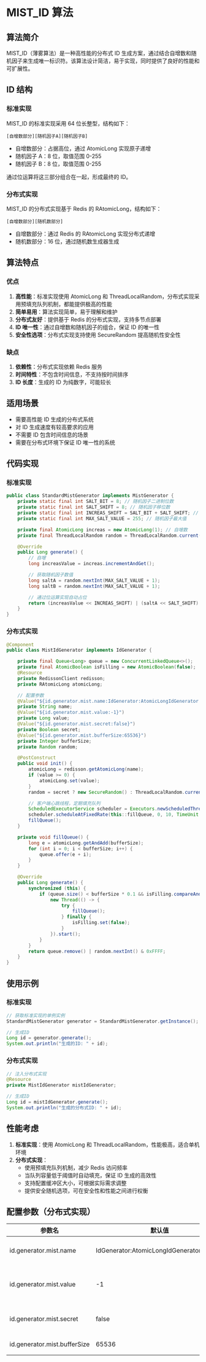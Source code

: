 # MIST_ID 算法

## 算法简介

MIST_ID（薄雾算法）是一种高性能的分布式 ID 生成方案，通过结合自增数和随机因子来生成唯一标识符。该算法设计简洁，易于实现，同时提供了良好的性能和可扩展性。

## ID 结构

### 标准实现

MIST_ID 的标准实现采用 64 位长整型，结构如下：

```
[自增数部分][随机因子A][随机因子B]
```

- 自增数部分：占据高位，通过 AtomicLong 实现原子递增
- 随机因子 A：8 位，取值范围 0-255
- 随机因子 B：8 位，取值范围 0-255

通过位运算将这三部分组合在一起，形成最终的 ID。

### 分布式实现

MIST_ID 的分布式实现基于 Redis 的 RAtomicLong，结构如下：

```
[自增数部分][随机数部分]
```

- 自增数部分：通过 Redis 的 RAtomicLong 实现分布式递增
- 随机数部分：16 位，通过随机数生成器生成

## 算法特点

### 优点

1. **高性能**：标准实现使用 AtomicLong 和 ThreadLocalRandom，分布式实现采用预填充队列机制，都能提供极高的性能
2. **简单易用**：算法实现简单，易于理解和维护
3. **分布式友好**：提供基于 Redis 的分布式实现，支持多节点部署
4. **ID 唯一性**：通过自增数和随机因子的组合，保证 ID 的唯一性
5. **安全性选项**：分布式实现支持使用 SecureRandom 提高随机性安全性

### 缺点

1. **依赖性**：分布式实现依赖 Redis 服务
2. **时间特性**：不包含时间信息，不支持按时间排序
3. **ID 长度**：生成的 ID 为纯数字，可能较长

## 适用场景

- 需要高性能 ID 生成的分布式系统
- 对 ID 生成速度有较高要求的应用
- 不需要 ID 包含时间信息的场景
- 需要在分布式环境下保证 ID 唯一性的系统

## 代码实现

### 标准实现

```java
public class StandardMistGenerator implements MistGenerator {
    private static final int SALT_BIT = 8; // 随机因子二进制位数
    private static final int SALT_SHIFT = 8; // 随机因子移位数
    private static final int INCREAS_SHIFT = SALT_BIT + SALT_SHIFT; // 自增数移位数
    private static final int MAX_SALT_VALUE = 255; // 随机因子最大值

    private final AtomicLong increas = new AtomicLong(1); // 自增数
    private final ThreadLocalRandom random = ThreadLocalRandom.current(); // 线程安全的随机数生成器

    @Override
    public Long generate() {
        // 自增
        long increasValue = increas.incrementAndGet();

        // 获取随机因子数值
        long saltA = random.nextInt(MAX_SALT_VALUE + 1);
        long saltB = random.nextInt(MAX_SALT_VALUE + 1);

        // 通过位运算实现自动占位
        return (increasValue << INCREAS_SHIFT) | (saltA << SALT_SHIFT) | saltB;
    }
}
```

### 分布式实现

```java
@Component
public class MistIdGenerator implements IdGenerator {

    private final Queue<Long> queue = new ConcurrentLinkedQueue<>();
    private final AtomicBoolean isFilling = new AtomicBoolean(false);
    @Resource
    private RedissonClient redisson;
    private RAtomicLong atomicLong;

    // 配置参数
    @Value("${id.generator.mist.name:IdGenerator:AtomicLongIdGenerator:current}")
    private String name;
    @Value("${id.generator.mist.value:-1}")
    private Long value;
    @Value("${id.generator.mist.secret:false}")
    private Boolean secret;
    @Value("${id.generator.mist.bufferSize:65536}")
    private Integer bufferSize;
    private Random random;

    @PostConstruct
    public void init() {
        atomicLong = redisson.getAtomicLong(name);
        if (value >= 0) {
            atomicLong.set(value);
        }
        random = secret ? new SecureRandom() : ThreadLocalRandom.current();

        // 客户端心跳线程，定期填充队列
        ScheduledExecutorService scheduler = Executors.newScheduledThreadPool(1);
        scheduler.scheduleAtFixedRate(this::fillQueue, 0, 10, TimeUnit.MILLISECONDS);
        fillQueue();
    }

    private void fillQueue() {
        long e = atomicLong.getAndAdd(bufferSize);
        for (int i = 0; i < bufferSize; i++) {
            queue.offer(e + i);
        }
    }

    @Override
    public Long generate() {
        synchronized (this) {
            if (queue.size() < bufferSize * 0.1 && isFilling.compareAndSet(false, true)) {
                new Thread(() -> {
                    try {
                        fillQueue();
                    } finally {
                        isFilling.set(false);
                    }
                }).start();
            }
        }
        return queue.remove() | random.nextInt() & 0xFFFF;
    }
}
```

## 使用示例

### 标准实现

```java
// 获取标准实现的单例实例
StandardMistGenerator generator = StandardMistGenerator.getInstance();

// 生成ID
Long id = generator.generate();
System.out.println("生成的ID: " + id);
```

### 分布式实现

```java
// 注入分布式实现
@Resource
private MistIdGenerator mistIdGenerator;

// 生成ID
Long id = mistIdGenerator.generate();
System.out.println("生成的分布式ID: " + id);
```

## 性能考虑

1. **标准实现**：使用 AtomicLong 和 ThreadLocalRandom，性能极高，适合单机环境
2. **分布式实现**：
   - 使用预填充队列机制，减少 Redis 访问频率
   - 当队列容量低于阈值时自动填充，保证 ID 生成的高效性
   - 支持配置缓冲区大小，可根据实际需求调整
   - 提供安全随机选项，可在安全性和性能之间进行权衡

## 配置参数（分布式实现）

| 参数名                       | 默认值                                    | 说明                  |
| ---------------------------- | ----------------------------------------- | --------------------- |
| id.generator.mist.name       | IdGenerator:AtomicLongIdGenerator:current | Redis 中存储的键名    |
| id.generator.mist.value      | -1                                        | 初始值，-1 表示不设置 |
| id.generator.mist.secret     | false                                     | 是否使用安全随机数    |
| id.generator.mist.bufferSize | 65536                                     | 缓冲区大小            |
